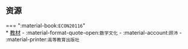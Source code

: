## 资源  
=== ":material-book:`ECON20116`"  
    * [教材](https://api.mir6.com/api/lanzou?url=https://cqu-openlib.lanzout.com/iaUCY296fhch&down=true) - :material-format-quote-open:`数学文化` - :material-account:`顾沛` - :material-printer:`高等教育出版社`  